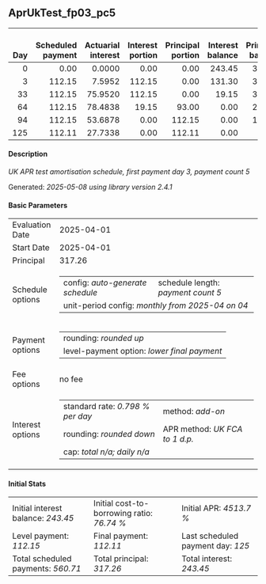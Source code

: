 <h2>AprUkTest_fp03_pc5</h2>
<table>
    <thead style="vertical-align: bottom;">
        <th style="text-align: right;">Day</th>
        <th style="text-align: right;">Scheduled payment</th>
        <th style="text-align: right;">Actuarial interest</th>
        <th style="text-align: right;">Interest portion</th>
        <th style="text-align: right;">Principal portion</th>
        <th style="text-align: right;">Interest balance</th>
        <th style="text-align: right;">Principal balance</th>
        <th style="text-align: right;">Total actuarial interest</th>
        <th style="text-align: right;">Total interest</th>
        <th style="text-align: right;">Total principal</th>
    </thead>
    <tr style="text-align: right;">
        <td class="ci00">0</td>
        <td class="ci01" style="white-space: nowrap;">0.00</td>
        <td class="ci02">0.0000</td>
        <td class="ci03">0.00</td>
        <td class="ci04">0.00</td>
        <td class="ci05">243.45</td>
        <td class="ci06">317.26</td>
        <td class="ci07">0.0000</td>
        <td class="ci08">0.00</td>
        <td class="ci09">0.00</td>
    </tr>
    <tr style="text-align: right;">
        <td class="ci00">3</td>
        <td class="ci01" style="white-space: nowrap;">112.15</td>
        <td class="ci02">7.5952</td>
        <td class="ci03">112.15</td>
        <td class="ci04">0.00</td>
        <td class="ci05">131.30</td>
        <td class="ci06">317.26</td>
        <td class="ci07">7.5952</td>
        <td class="ci08">112.15</td>
        <td class="ci09">0.00</td>
    </tr>
    <tr style="text-align: right;">
        <td class="ci00">33</td>
        <td class="ci01" style="white-space: nowrap;">112.15</td>
        <td class="ci02">75.9520</td>
        <td class="ci03">112.15</td>
        <td class="ci04">0.00</td>
        <td class="ci05">19.15</td>
        <td class="ci06">317.26</td>
        <td class="ci07">83.5472</td>
        <td class="ci08">224.30</td>
        <td class="ci09">0.00</td>
    </tr>
    <tr style="text-align: right;">
        <td class="ci00">64</td>
        <td class="ci01" style="white-space: nowrap;">112.15</td>
        <td class="ci02">78.4838</td>
        <td class="ci03">19.15</td>
        <td class="ci04">93.00</td>
        <td class="ci05">0.00</td>
        <td class="ci06">224.26</td>
        <td class="ci07">162.0310</td>
        <td class="ci08">243.45</td>
        <td class="ci09">93.00</td>
    </tr>
    <tr style="text-align: right;">
        <td class="ci00">94</td>
        <td class="ci01" style="white-space: nowrap;">112.15</td>
        <td class="ci02">53.6878</td>
        <td class="ci03">0.00</td>
        <td class="ci04">112.15</td>
        <td class="ci05">0.00</td>
        <td class="ci06">112.11</td>
        <td class="ci07">215.7189</td>
        <td class="ci08">243.45</td>
        <td class="ci09">205.15</td>
    </tr>
    <tr style="text-align: right;">
        <td class="ci00">125</td>
        <td class="ci01" style="white-space: nowrap;">112.11</td>
        <td class="ci02">27.7338</td>
        <td class="ci03">0.00</td>
        <td class="ci04">112.11</td>
        <td class="ci05">0.00</td>
        <td class="ci06">0.00</td>
        <td class="ci07">243.4526</td>
        <td class="ci08">243.45</td>
        <td class="ci09">317.26</td>
    </tr>
</table>
<h4>Description</h4>
<p><i>UK APR test amortisation schedule, first payment day 3, payment count 5</i></p>
<p>Generated: <i>2025-05-08 using library version 2.4.1</i></p>
<h4>Basic Parameters</h4>
<table>
    <tr>
        <td>Evaluation Date</td>
        <td>2025-04-01</td>
    </tr>
    <tr>
        <td>Start Date</td>
        <td>2025-04-01</td>
    </tr>
    <tr>
        <td>Principal</td>
        <td>317.26</td>
    </tr>
    <tr>
        <td>Schedule options</td>
        <td>
            <table>
                <tr>
                    <td>config: <i>auto-generate schedule</i></td>
                    <td>schedule length: <i><i>payment count</i> 5</i></td>
                </tr>
                <tr>
                    <td colspan="2" style="white-space: nowrap;">unit-period config: <i>monthly from 2025-04 on 04</i></td>
                </tr>
            </table>
        </td>
    </tr>
    <tr>
        <td>Payment options</td>
        <td>
            <table>
                <tr>
                    <td>rounding: <i>rounded up</i></td>
                </tr>
                <tr>
                    <td>level-payment option: <i>lower&nbsp;final&nbsp;payment</i></td>
                </tr>
            </table>
        </td>
    </tr>
    <tr>
        <td>Fee options</td>
        <td>no fee
        </td>
    </tr>
    <tr>
        <td>Interest options</td>
        <td>
            <table>
                <tr>
                    <td>standard rate: <i>0.798 % per day</i></td>
                    <td>method: <i>add-on</i></td>
                </tr>
                <tr>
                    <td>rounding: <i>rounded down</i></td>
                    <td>APR method: <i>UK FCA to 1 d.p.</i></td>
                </tr>
                <tr>
                    <td colspan="2">cap: <i>total <i>n/a</i>; daily <i>n/a</i></td>
                </tr>
            </table>
        </td>
    </tr>
</table>
<h4>Initial Stats</h4>
<table>
    <tr>
        <td>Initial interest balance: <i>243.45</i></td>
        <td>Initial cost-to-borrowing ratio: <i>76.74 %</i></td>
        <td>Initial APR: <i>4513.7 %</i></td>
    </tr>
    <tr>
        <td>Level payment: <i>112.15</i></td>
        <td>Final payment: <i>112.11</i></td>
        <td>Last scheduled payment day: <i>125</i></td>
    </tr>
    <tr>
        <td>Total scheduled payments: <i>560.71</i></td>
        <td>Total principal: <i>317.26</i></td>
        <td>Total interest: <i>243.45</i></td>
    </tr>
</table>